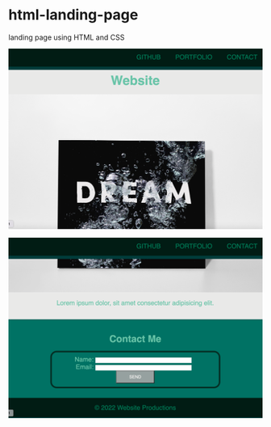 # html-landing-page

landing page using HTML and CSS

![Alt text](./assets/images/Screenshot-1.png "Title")

![Alt text](./assets/images/Screenshot-2.png "Title")
